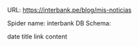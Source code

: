 URL: https://interbank.pe/blog/mis-noticias

Spider name: interbank
DB Schema:

date
title
link
content
